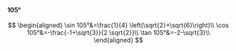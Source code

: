 #### 105°

$$
\begin{aligned}
\sin 105°&=\frac{1}{4} \left(\sqrt{2}+\sqrt{6}\right)\\
\cos 105°&=-\frac{-1+\sqrt{3}}{2 \sqrt{2}}\\
\tan 105°&=-2-\sqrt{3}\\
\end{aligned}
$$

